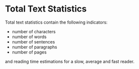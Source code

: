 
# Total Text Statistics 

Total text statistics contain the following indicators: 

- number of characters 
- number of words  
- number of sentences 
- number of paragraphs 
- number of pages 

and reading time estimations for a slow, average and fast reader.  